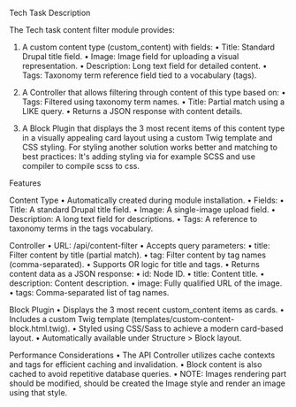 Tech Task Description

The Tech task content filter module provides:
1.	A custom content type (custom_content) with fields:
  •	Title: Standard Drupal title field.
  •	Image: Image field for uploading a visual representation.
  •	Description: Long text field for detailed content.
  •	Tags: Taxonomy term reference field tied to a vocabulary (tags).

2.	A Controller that allows filtering through content of this type based on:
  • Tags: Filtered using taxonomy term names.
  •	Title: Partial match using a LIKE query.
  •	Returns a JSON response with content details.
3.	A Block Plugin that displays the 3 most recent items of this content type in a visually appealing card layout using a custom Twig template and CSS styling.
   For styling another solution works better and matching to best practices: It's adding styling via for example SCSS and use compiler to compile scss to css.


Features

Content Type
 •	Automatically created during module installation.
 •	Fields:
   •	Title: A standard Drupal title field.
   •	Image: A single-image upload field.
   •	Description: A long text field for descriptions.
   •	Tags: A reference to taxonomy terms in the tags vocabulary.

Controller
 •	URL: /api/content-filter
 •	Accepts query parameters:
   •	title: Filter content by title (partial match).
   •	tag: Filter content by tag names (comma-separated).
   •	Supports OR logic for title and tags.
 •	Returns content data as a JSON response:
   •	id: Node ID.
   •	title: Content title.
   •	description: Content description.
   •	image: Fully qualified URL of the image.
   •	tags: Comma-separated list of tag names.

Block Plugin
  •	Displays the 3 most recent custom_content items as cards.
  •	Includes a custom Twig template (templates/custom-content-block.html.twig).
  •	Styled using CSS/Sass to achieve a modern card-based layout.
  •	Automatically available under Structure > Block layout.


Performance Considerations
  •	The API Controller utilizes cache contexts and tags for efficient caching and invalidation.
  •	Block content is also cached to avoid repetitive database queries.
  •	NOTE: Images rendering part should be modified, should be created the Image style and render an image using that style.
